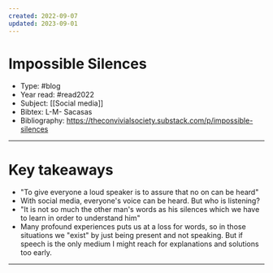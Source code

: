 ```yaml
---
created: 2022-09-07
updated: 2023-09-01
---
```

# Impossible Silences

* Type: #blog
* Year read: #read2022
* Subject: [[Social media]]
* Bibtex: L-M- Sacasas
* Bibliography: https://theconvivialsociety.substack.com/p/impossible-silences
---
# Key takeaways
* "To give everyone a loud speaker is to assure that no on can be heard"
* With social media, everyone's voice can be heard. But who is listening?
* "It is not so much the other man's words as his silences which we have to learn in order to understand him"
* Many profound experiences puts us at a loss for words, so in those situations we "exist" by just being present and not speaking. But if speech is the only medium I might reach for explanations and solutions too early.

---
